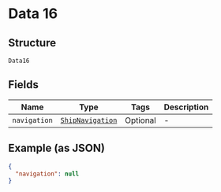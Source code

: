 
# Data 16

## Structure

`Data16`

## Fields

| Name | Type | Tags | Description |
|  --- | --- | --- | --- |
| `navigation` | [`ShipNavigation`](../../doc/models/ship-navigation.md) | Optional | - |

## Example (as JSON)

```json
{
  "navigation": null
}
```


